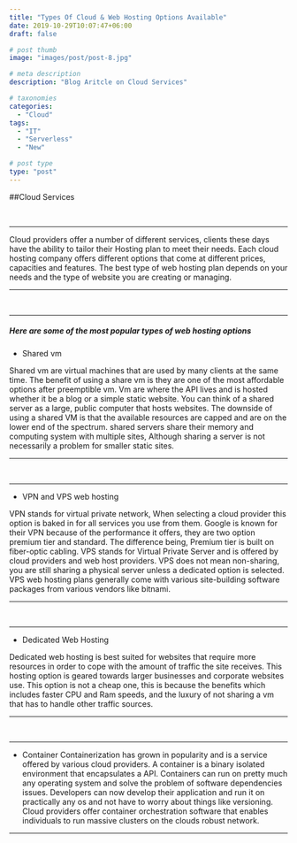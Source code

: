 ```yaml
---
title: "Types Of Cloud & Web Hosting Options Available"
date: 2019-10-29T10:07:47+06:00
draft: false

# post thumb
image: "images/post/post-8.jpg"

# meta description
description: "Blog Aritcle on Cloud Services"

# taxonomies
categories: 
  - "Cloud"
tags:
  - "IT"
  - "Serverless"
  - "New"

# post type
type: "post"
---
```


##Cloud Services


<br>
<hr>

Cloud providers offer a number of different services, 
clients these days have the ability to tailor their Hosting plan to meet their needs.
Each cloud hosting company offers different options that come at different prices, capacities and features.
The best type of web hosting plan depends on your needs and the type of website you are creating or managing.  

<hr>

<br>
<hr>

##### Here are some of the most popular types of web hosting options

* Shared vm 

Shared vm are virtual machines that are used by many clients at the same time. 
The benefit of using a share vm is they are one of the most affordable options after preemptible vm.
Vm are where the API lives and is hosted whether it be a blog or a simple static website.
You can think of a shared server as a large, public computer that hosts websites.
The downside of using a shared VM is that the available resources are capped and are on the lower end of the spectrum.
shared servers share their memory and computing system with multiple sites, Although  sharing a server is not necessarily a problem for smaller static sites.
<hr>


<br>
<hr>

* VPN and VPS  web hosting 

VPN stands for virtual private network, When selecting a cloud provider this option is baked in for all services you use from them.
Google is known for their VPN because of the performance it offers, they are two option premium tier and standard. 
The difference being, Premium tier is built on fiber-optic cabling.
VPS  stands for Virtual Private Server and is offered  by cloud providers and web host providers.
VPS does not mean non-sharing, you are still sharing a physical server unless a dedicated option is selected. 
VPS web hosting plans generally come with various site-building software packages from various vendors like bitnami. 
<hr>

<br>
<hr>

* Dedicated Web Hosting 

Dedicated web hosting is best suited for websites that require more resources in order to cope with the amount of traffic the site receives.
This hosting option is geared towards larger businesses and corporate websites use.
This option is not a cheap one, this is because the benefits which includes faster CPU and Ram speeds,
and the luxury of not sharing a vm that has to handle other traffic sources.
<hr>

<br>
<hr>

* Container
Containerization has grown in popularity and is a service offered by various cloud providers.
A container is a binary isolated environment that encapsulates a API.
Containers can run on pretty much any operating system and solve the problem of software dependencies issues.
Developers can now develop their application and run it on practically any os and not have to worry about things like versioning.
Cloud providers offer container orchestration software that enables individuals to run massive clusters on the clouds robust network.  
<hr>

